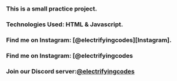 ### This is a small practice project.

### Technologies Used: HTML & Javascript.

### Find me on Instagram: [@electrifyingcodes][Instagram].
### Find me on Instagram: [@electrifyingcodes
### Join our Discord server:[@electrifyingcodes][discord]

[Instgram]: https://www.instagram.com/electrifying_codes
[discord]: htt